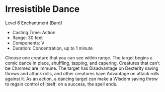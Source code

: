 # Irresistible Dance
Level 6 Enchantment (Bard)

- Casting Time: Action
- Range: 30 feet
- Components: V
- Duration: Concentration, up to 1 minute

Choose one creature that you can see within range. The target begins a comic dance in place, shuffling, tapping, and capering. Creatures that can’t be Charmed are immune. The target has Disadvantage on Dexterity saving throws and attack rolls, and other creatures have Advantage on attack rolls against it. As an action, a dancing target can make a Wisdom saving throw to regain control of itself; on a success, the spell ends.
